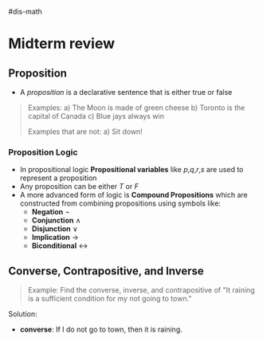 #dis-math 

# Midterm review

## Proposition
- A *proposition* is a declarative sentence that is either true or false
>Examples:
>a) The Moon is made of green cheese
>b) Toronto is the capital of Canada
>c) Blue jays always win
>
>Examples that are not:
>a) Sit down!

### Proposition Logic
- In propositional logic **Propositional variables** like *p*,*q*,*r*,*s* are used to represent a proposition
- Any proposition can be either *T* or *F*
- A more advanced form of logic is **Compound Propositions** which are constructed from combining propositions using symbols like:
	- **Negation** $\neg$
	- **Conjunction** $\wedge$
	- **Disjunction** $\vee$
	- **Implication** $\rightarrow$
	- **Biconditional** $\leftrightarrow$
	
## Converse, Contrapositive, and Inverse
>Example: Find the converse, inverse, and contrapositive of "It raining is a sufficient condition for my not going to town."

Solution:
- **converse**: If I do not go to town, then it is raining.
	